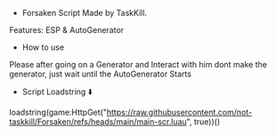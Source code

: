 * Forsaken Script Made by TaskKill.

Features: ESP & AutoGenerator

* How to use

Please after going on a Generator and Interact with him dont make the generator, just wait until the AutoGenerator Starts

* Script Loadstring ⬇️

loadstring(game:HttpGet("https://raw.githubusercontent.com/not-taskkill/Forsaken/refs/heads/main/main-scr.luau", true))()
